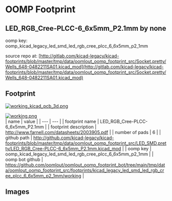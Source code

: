 # OOMP Footprint  
## LED_RGB_Cree-PLCC-6_6x5mm_P2.1mm  by none  
  
oomp key: oomp_kicad_legacy_led_smd_led_rgb_cree_plcc_6_6x5mm_p2_1mm  
  
source repo at: [http://gitlab.com/kicad-legacy/kicad-footprints/blob/master/tmp/data/oomlout_oomp_footprint_src/Socket.pretty/Wells_648-0482211SA01.kicad_mod](http://gitlab.com/kicad-legacy/kicad-footprints/blob/master/tmp/data/oomlout_oomp_footprint_src/Socket.pretty/Wells_648-0482211SA01.kicad_mod)  
## Footprint  
  
[![working_kicad_pcb_3d.png](working_kicad_pcb_3d_600.png)](working_kicad_pcb_3d.png)  
  
[![working.png](working_600.png)](working.png)  
| name | value | 
| --- | --- | 
| footprint name | LED_RGB_Cree-PLCC-6_6x5mm_P2.1mm | 
| footprint description | http://www.farnell.com/datasheets/2003905.pdf | 
| number of pads | 6 | 
| github path | http://github.com/kicad-legacy/kicad-footprints/blob/master/tmp/data/oomlout_oomp_footprint_src/LED_SMD.pretty/LED_RGB_Cree-PLCC-6_6x5mm_P2.1mm.kicad_mod | 
| oomp key | oomp_kicad_legacy_led_smd_led_rgb_cree_plcc_6_6x5mm_p2_1mm | 
| oomp bot github | https://github.com/oomlout/oomlout_oomp_footprint_bot/tree/main/tmp/data/oomlout_oomp_footprint_src/footprints/kicad_legacy_led_smd_led_rgb_cree_plcc_6_6x5mm_p2_1mm/working | 
## Images  
